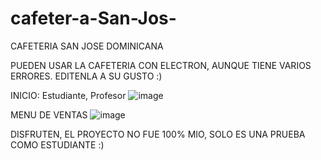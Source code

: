 # cafeter-a-San-Jos-
CAFETERIA SAN JOSE DOMINICANA


PUEDEN USAR LA CAFETERIA CON ELECTRON, AUNQUE TIENE VARIOS ERRORES.
EDITENLA A SU GUSTO :)

INICIO: Estudiante, Profesor
![image](https://github.com/RafaelAbreu27/cafeter-a-San-Jos-/assets/118053484/572e41db-c3cd-4ffd-bafb-df29df0e9573)

MENU DE VENTAS 
![image](https://github.com/RafaelAbreu27/cafeter-a-San-Jos-/assets/118053484/8e51494a-d4a8-44c2-b0c7-b88572161b47)

DISFRUTEN, EL PROYECTO NO FUE 100% MIO, SOLO ES UNA PRUEBA COMO ESTUDIANTE :)




